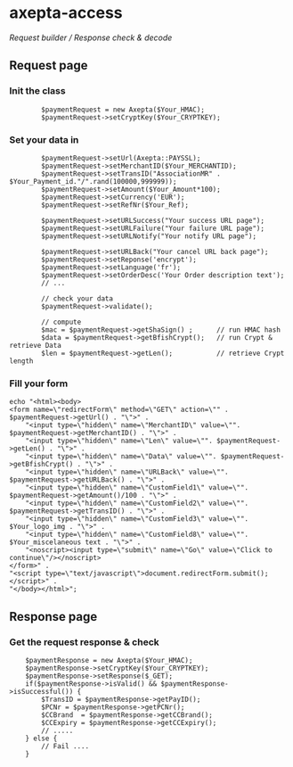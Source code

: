 # axepta-access 
*Request builder / Response check  &amp; decode*
## Request page

### Init the class

			$paymentRequest = new Axepta($Your_HMAC);
			$paymentRequest->setCryptKey($Your_CRYPTKEY);
			
### Set your data in

			$paymentRequest->setUrl(Axepta::PAYSSL);
			$paymentRequest->setMerchantID($Your_MERCHANTID);
			$paymentRequest->setTransID("AssociationMR" . $Your_Payment_id."/".rand(100000,999999));
			$paymentRequest->setAmount($Your_Amount*100);
			$paymentRequest->setCurrency('EUR');
			$paymentRequest->setRefNr($Your_Ref);
			
			$paymentRequest->setURLSuccess("Your success URL page");    
			$paymentRequest->setURLFailure("Your failure URL page");    
			$paymentRequest->setURLNotify("Your notify URL page"); 
			
			$paymentRequest->setURLBack("Your cancel URL back page");    
			$paymentRequest->setReponse('encrypt');    
			$paymentRequest->setLanguage('fr');
			$paymentRequest->setOrderDesc('Your Order description text');
			// ...
			
			// check your data
			$paymentRequest->validate();
		
			// compute
			$mac = $paymentRequest->getShaSign() ; 		// run HMAC hash
			$data = $paymentRequest->getBfishCrypt();	// run Crypt & retrieve Data
			$len = $paymentRequest->getLen();			// retrieve Crypt length

### Fill your form

	echo "<html><body>
	<form name=\"redirectForm\" method=\"GET\" action=\"" . $paymentRequest->getUrl() . "\">" .
		"<input type=\"hidden\" name=\"MerchantID\" value=\"". $paymentRequest->getMerchantID() . "\">" .
		"<input type=\"hidden\" name=\"Len\" value=\"". $paymentRequest->getLen() . "\">" .
		"<input type=\"hidden\" name=\"Data\" value=\"". $paymentRequest->getBfishCrypt() . "\">" .
		"<input type=\"hidden\" name=\"URLBack\" value=\"". $paymentRequest->getURLBack() . "\">" .
		"<input type=\"hidden\" name=\"CustomField1\" value=\"". $paymentRequest->getAmount()/100 . "\">" .
		"<input type=\"hidden\" name=\"CustomField2\" value=\"". $paymentRequest->getTransID() . "\">" .
		"<input type=\"hidden\" name=\"CustomField3\" value=\"". $Your_logo_img . "\">" .
		"<input type=\"hidden\" name=\"CustomField8\" value=\"". $Your_miscelaneous text . "\">" .
		"<noscript><input type=\"submit\" name=\"Go\" value=\"Click to continue\"/></noscript>
	</form>" .
	"<script type=\"text/javascript\">document.redirectForm.submit(); </script>" .
	"</body></html>";

## Response page

### Get the request response & check 

		$paymentResponse = new Axepta($Your_HMAC);
		$paymentResponse->setCryptKey($Your_CRYPTKEY);
		$paymentResponse->setResponse($_GET);
		if($paymentResponse->isValid() && $paymentResponse->isSuccessful()) { 
			$TransID = $paymentResponse->getPayID();
			$PCNr = $paymentResponse->getPCNr();
			$CCBrand  = $paymentResponse->getCCBrand();
			$CCExpiry = $paymentResponse->getCCExpiry();
			// .....
		} else {
			// Fail ....
		}
